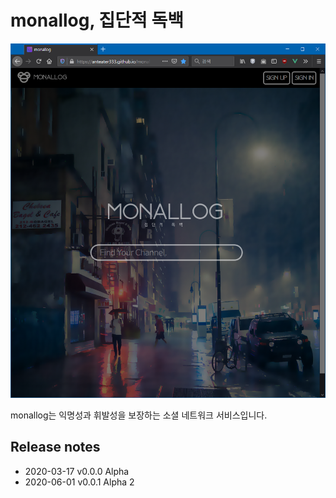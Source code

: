 monallog, 집단적 독백
==

![main page](/image/monallog-main-page.png)  

monallog는 익명성과 휘발성을 보장하는 소셜 네트워크 서비스입니다.

## Release notes
 * 2020-03-17 v0.0.0 Alpha
 * 2020-06-01 v0.0.1 Alpha 2
